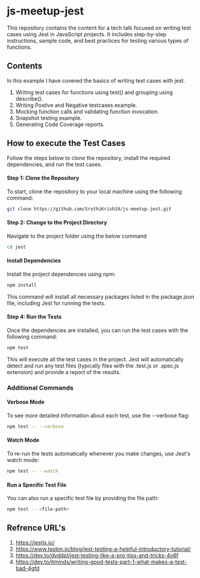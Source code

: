 # js-meetup-jest
This repository contains the content for a tech talk focused on writing test cases using Jest in JavaScript projects. It includes step-by-step instructions, sample code, and best practices for testing various types of functions.

## Contents 
In this example I have covered the basics of writing test cases with jest.
1. Writing test cases for functions using test() and grouping using describe().
2. Writing Postive and Negative testcases example.
3. Mocking function calls and validating function invocation.
4. Snapshot testing example.
5. Generating Code Coverage reports.

## How to execute the Test Cases
Follow the steps below to clone the repository, install the required dependencies, and run the test cases.
#### Step 1: Clone the Repository
To start, clone the repository to your local machine using the following command:
```bash
git clone https://github.com/SruthiKrish19/js-meetup-jest.git
```
#### Step 2: Change to the Project Directory
Navigate to the project folder using the below command
```bash
cd jest
```
#### Install Dependencies
Install the project dependencies using npm:
```bash
npm install
```
This command will install all necessary packages listed in the package.json file, including Jest for running the tests.
#### Step 4: Run the Tests
Once the dependencies are installed, you can run the test cases with the following command:
```bash
npm test
```
This will execute all the test cases in the project. Jest will automatically detect and run any test files (typically files with the .test.js or .spec.js extension) and provide a report of the results.

### Additional Commands
#### Verbose Mode
To see more detailed information about each test, use the --verbose flag:
```bash
npm test -- --verbose
```
#### Watch Mode
To re-run the tests automatically whenever you make changes, use Jest's watch mode:
```bash
npm test -- --watch
```
#### Run a Specific Test File
You can also run a specific test file by providing the file path:
```bash
npm test -- <file-path>
```

## Refrence URL's
1. https://jestjs.io/
2. https://www.testim.io/blog/jest-testing-a-helpful-introductory-tutorial/
3. https://dev.to/dvddpl/jest-testing-like-a-pro-tips-and-tricks-4o6f
4. https://dev.to/itminds/writing-good-tests-part-1-what-makes-a-test-bad-4gfd
